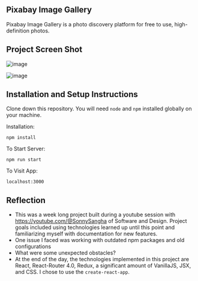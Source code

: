 ## Pixabay Image Gallery

Pixabay Image Gallery is a photo discovery platform for free to use, high-definition photos.

## Project Screen Shot

![image](https://github.com/Haruna2004/Image-gallery-using-PixabayApi/assets/106999819/ccda4075-b1df-4035-bb8b-2fe5a14e3012)

![image](https://github.com/Haruna2004/Image-gallery-using-PixabayApi/assets/106999819/475bb286-8c25-4867-b7c7-59aa8a85c62c)


## Installation and Setup Instructions

Clone down this repository. You will need `node` and `npm` installed globally on your machine.  

Installation:

`npm install`  

To Start Server:

`npm run start`  

To Visit App:

`localhost:3000`  

## Reflection

  - This was a week long project built during a youtube session with https://youtube.com/@SonnySangha of Software and Design. Project goals included using technologies learned up until this point and familiarizing myself with documentation for new features.  
  - One issue I faced was working with outdated npm packages and old configurations
  - What were some unexpected obstacles?
  - At the end of the day, the technologies implemented in this project are React, React-Router 4.0, Redux,  a significant amount of VanillaJS, JSX, and CSS. I chose to use the `create-react-app`.

